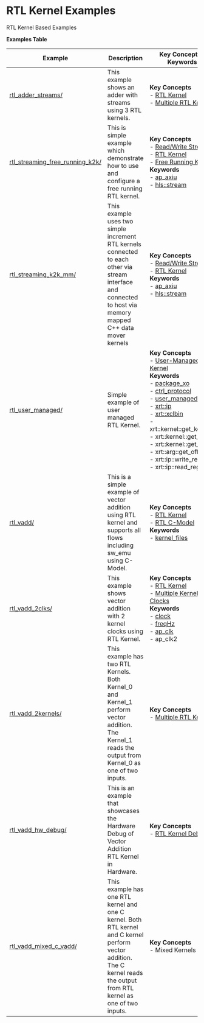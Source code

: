 RTL Kernel Examples
==================================
RTL Kernel Based Examples

 __Examples Table__ 

Example        | Description           | Key Concepts / Keywords 
---------------|-----------------------|-------------------------
[rtl_adder_streams/][]|This example shows an adder with streams using 3 RTL kernels.|__Key__ __Concepts__<br> - [RTL Kernel](https://docs.xilinx.com/r/en-US/ug1393-vitis-application-acceleration/RTL-Kernels)<br> - [Multiple RTL Kernels](https://docs.xilinx.com/r/en-US/ug1393-vitis-application-acceleration/RTL-Kernels)<br>
[rtl_streaming_free_running_k2k/][]|This is simple example which demonstrate how to use and configure a free running RTL kernel.|__Key__ __Concepts__<br> - [Read/Write Stream](https://docs.xilinx.com/r/en-US/ug1393-vitis-application-acceleration/Host-Coding-for-Free-Running-Kernels)<br> - [RTL Kernel](https://docs.xilinx.com/r/en-US/ug1393-vitis-application-acceleration/RTL-Kernels)<br> - [Free Running Kernel](https://docs.xilinx.com/r/en-US/ug1393-vitis-application-acceleration/Free-Running-Kernel)<br>__Keywords__<br> - [ap_axiu](https://docs.xilinx.com/r/en-US/ug1393-vitis-application-acceleration/Streaming-Data-Transfers)<br> - [hls::stream](https://docs.xilinx.com/r/en-US/ug1399-vitis-hls/HLS-Stream-Library)
[rtl_streaming_k2k_mm/][]|This example uses two simple increment RTL kernels connected to each other via stream interface and connected to host via memory mapped C++ data mover kernels|__Key__ __Concepts__<br> - [Read/Write Stream](https://docs.xilinx.com/r/en-US/ug1393-vitis-application-acceleration/Host-Coding-for-Free-Running-Kernels)<br> - [RTL Kernel](https://docs.xilinx.com/r/en-US/ug1393-vitis-application-acceleration/RTL-Kernels)<br>__Keywords__<br> - [ap_axiu](https://docs.xilinx.com/r/en-US/ug1393-vitis-application-acceleration/Streaming-Data-Transfers)<br> - [hls::stream](https://docs.xilinx.com/r/en-US/ug1399-vitis-hls/HLS-Stream-Library)
[rtl_user_managed/][]|Simple example of user managed RTL Kernel.|__Key__ __Concepts__<br> - [User-Managed RTL Kernel](https://docs.xilinx.com/r/en-US/ug1393-vitis-application-acceleration/Creating-User-Managed-RTL-Kernels)<br>__Keywords__<br> - [package_xo](https://docs.xilinx.com/r/en-US/ug1393-vitis-application-acceleration/package_xo-Command)<br> - [ctrl_protocol](https://docs.xilinx.com/r/en-US/ug1393-vitis-application-acceleration/package_xo-Command)<br> - [user_managed](https://docs.xilinx.com/r/en-US/ug1393-vitis-application-acceleration/Creating-User-Managed-RTL-Kernels)<br> - [xrt::ip](https://docs.xilinx.com/r/en-US/ug1393-vitis-application-acceleration/Setting-Up-User-Managed-Kernels-and-Argument-Buffers)<br> - [xrt::xclbin](https://docs.xilinx.com/r/en-US/ug1393-vitis-application-acceleration/Specifying-the-Device-ID-and-Loading-the-XCLBIN)<br> - xrt::kernel::get_kernels<br> - xrt::kernel::get_cus<br> - xrt::kernel::get_args<br> - xrt::arg::get_offset<br> - xrt::ip::write_register<br> - xrt::ip::read_register
[rtl_vadd/][]|This is a simple example of vector addition using RTL kernel and supports all flows including sw_emu using C-Model.|__Key__ __Concepts__<br> - [RTL Kernel](https://docs.xilinx.com/r/en-US/ug1393-vitis-application-acceleration/RTL-Kernels)<br> - [RTL C-Model](https://docs.xilinx.com/r/en-US/ug1393-vitis-application-acceleration/Software-Model-and-Host-Code-Example)<br>__Keywords__<br> - [kernel_files](https://docs.xilinx.com/r/en-US/ug1393-vitis-application-acceleration/Packaging-the-RTL-Code-as-a-Vitis-XO)
[rtl_vadd_2clks/][]|This example shows vector addition with 2 kernel clocks using RTL Kernel.|__Key__ __Concepts__<br> - [RTL Kernel](https://docs.xilinx.com/r/en-US/ug1393-vitis-application-acceleration/RTL-Kernels)<br> - [Multiple Kernel Clocks](https://docs.xilinx.com/r/en-US/ug1393-vitis-application-acceleration/hls-Options)<br>__Keywords__<br> - [clock](https://docs.xilinx.com/r/en-US/ug1393-vitis-application-acceleration/clock-Options)<br> - [freqHz](https://docs.xilinx.com/r/en-US/ug1393-vitis-application-acceleration/clock-Options)<br> - [ap_clk](https://docs.xilinx.com/r/en-US/ug1399-vitis-hls/Control-Clock-and-Reset-in-AXI4-Lite-Interfaces)<br> - ap_clk2
[rtl_vadd_2kernels/][]|This example has two RTL Kernels. Both Kernel_0 and Kernel_1 perform vector addition. The Kernel_1 reads the output from Kernel_0 as one of two inputs.|__Key__ __Concepts__<br> - [Multiple RTL Kernels](https://docs.xilinx.com/r/en-US/ug1393-vitis-application-acceleration/RTL-Kernels)<br>
[rtl_vadd_hw_debug/][]|This is an example that showcases the Hardware Debug of Vector Addition RTL Kernel in Hardware.|__Key__ __Concepts__<br> - [RTL Kernel Debug](https://docs.xilinx.com/r/en-US/ug1393-vitis-application-acceleration/Adding-Debug-IP-to-RTL-Kernels)<br>
[rtl_vadd_mixed_c_vadd/][]|This example has one RTL kernel and one C kernel. Both RTL kernel and C kernel perform vector addition. The C kernel reads the output from RTL kernel as one of two inputs.|__Key__ __Concepts__<br> - Mixed Kernels<br>

[.]:.
[rtl_adder_streams/]:rtl_adder_streams/
[rtl_streaming_free_running_k2k/]:rtl_streaming_free_running_k2k/
[rtl_streaming_k2k_mm/]:rtl_streaming_k2k_mm/
[rtl_user_managed/]:rtl_user_managed/
[rtl_vadd/]:rtl_vadd/
[rtl_vadd_2clks/]:rtl_vadd_2clks/
[rtl_vadd_2kernels/]:rtl_vadd_2kernels/
[rtl_vadd_hw_debug/]:rtl_vadd_hw_debug/
[rtl_vadd_mixed_c_vadd/]:rtl_vadd_mixed_c_vadd/
